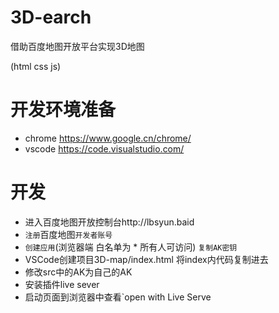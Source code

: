 # 3D-earch
借助百度地图开放平台实现3D地图

(html css js)

# 开发环境准备
- chrome  https://www.google.cn/chrome/
- vscode  https://code.visualstudio.com/
# 开发
- 进入百度地图开放控制台http://lbsyun.baid
- `注册`百度地图`开发者账号`
- `创建应用`(浏览器端 白名单为 * 所有人可访问) `复制AK密钥`
-  VSCode创建项目3D-map/index.html  将index内代码复制进去
- 修改src中的AK为自己的AK
- 安装插件live sever
- 启动页面到浏览器中查看`open with Live Serve


